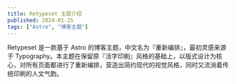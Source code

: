 ```yaml
---
title: Retypeset 主题介绍
published: 2024-01-25
tags: ["Astro", "博客主题"]
---
```


Retypeset 是一款基于 Astro 的博客主题，中文名为『重新编排』，最初灵感来源于 Typography。本主题在保留原『活字印刷』风格的基础上，以版式设计为核心，对所有页面都进行了重新编排，营造出简约现代的视觉风格，同时又流淌着传统印刷的人文气韵。
